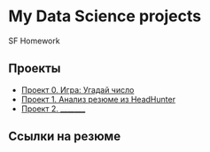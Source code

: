 # My Data Science projects

SF Homework

## Проекты

* [Проект 0. Игра: Угадай число](https://github.com/khav-i/sf_data_science/tree/main/project_0)
* [Проект 1. Анализ резюме из HeadHunter](https://github.com/khav-i/sf_data_science/tree/main/project_1)
* [Проект 2. _______](___)

## Ссылки на резюме
